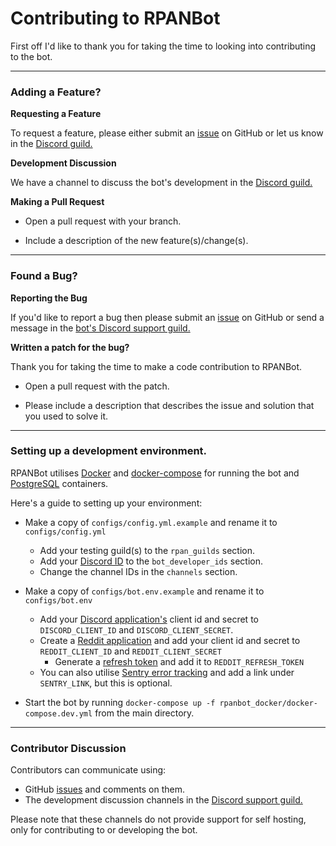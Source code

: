 # Contributing to RPANBot

First off I'd like to thank you for taking the time to looking into contributing to the bot.

---

### Adding a Feature?

**Requesting a Feature**

To request a feature, please either submit an [issue](https://github.com/RPANBot/RPANBot/issues) on GitHub or let us know in the [Discord guild.](https://discord.gg/DfBp4x4)

**Development Discussion**

We have a channel to discuss the bot's development in the [Discord guild.](https://discord.gg/DfBp4x4)

**Making a Pull Request**

* Open a pull request with your branch.

* Include a description of the new feature(s)/change(s).

---

### Found a Bug?

**Reporting the Bug**

If you'd like to report a bug then please submit an [issue](https://github.com/RPANBot/RPANBot/issues) on GitHub or send a message in the [bot's Discord support guild.](https://discord.gg/DfBp4x4)

**Written a patch for the bug?**

Thank you for taking the time to make a code contribution to RPANBot.

* Open a pull request with the patch.

* Please include a description that describes the issue and solution that you used to solve it.

---

### Setting up a development environment.

RPANBot utilises [Docker](https://www.docker.com/) and [docker-compose](https://github.com/docker/compose) for running the bot and [PostgreSQL](https://www.postgresql.org/) containers.

Here's a guide to setting up your environment:

* Make a copy of ``configs/config.yml.example`` and rename it to ``configs/config.yml``
    * Add your testing guild(s) to the ``rpan_guilds`` section.
    * Add your [Discord ID](https://support.discord.com/hc/en-us/articles/206346498-Where-can-I-find-my-User-Server-Message-ID) to the ``bot_developer_ids`` section.
    * Change the channel IDs in the ``channels`` section.


* Make a copy of ``configs/bot.env.example`` and rename it to ``configs/bot.env``
    * Add your [Discord application's](https://discord.com/developers/applications) client id and secret to ``DISCORD_CLIENT_ID`` and ``DISCORD_CLIENT_SECRET``.
    * Create a [Reddit application](https://old.reddit.com/prefs/apps/) and add your client id and secret to ``REDDIT_CLIENT_ID`` and ``REDDIT_CLIENT_SECRET``
        * Generate a [refresh token](https://praw.readthedocs.io/en/latest/tutorials/refresh_token.html) and add it to ``REDDIT_REFRESH_TOKEN``
    * You can also utilise [Sentry error tracking](https://docs.sentry.io/product/sentry-basics/guides/integrate-frontend/create-new-project/) and add a link under ``SENTRY_LINK``, but this is optional.


* Start the bot by running ``docker-compose up -f rpanbot_docker/docker-compose.dev.yml`` from the main directory.

---

### Contributor Discussion

Contributors can communicate using:
* GitHub [issues](https://github.com/RPANBot/RPANBot/issues) and comments on them.
* The development discussion channels in the [Discord support guild.](https://discord.gg/DfBp4x4)

Please note that these channels do not provide support for self hosting, only for contributing to or developing the bot.
